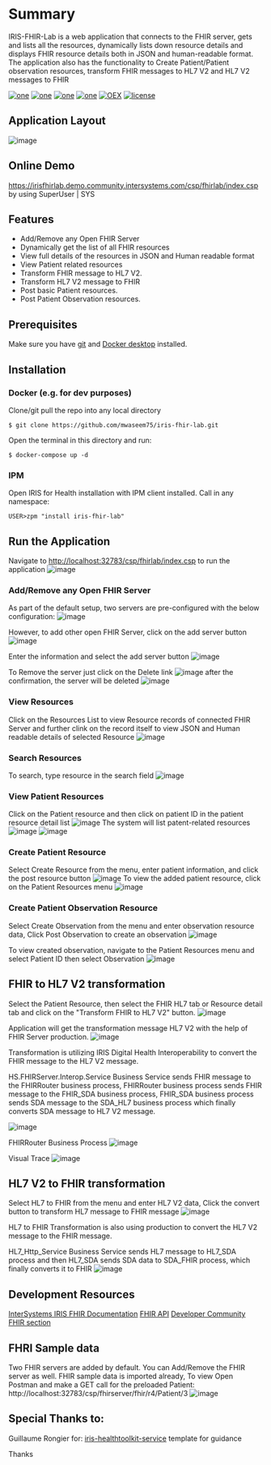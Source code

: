 # Summary
IRIS-FHIR-Lab is a web application that connects to the FHIR server, gets and lists all the resources, dynamically lists down resource details and displays FHIR resource details both in JSON and human-readable format. The application also has the functionality to Create Patient/Patient observation resources, transform FHIR messages to HL7 V2 and HL7 V2 messages to FHIR

[![one](https://img.shields.io/badge/Platform-InterSystems%20IRIS-blue)](https://www.intersystems.com/data-platform/) [![one](https://img.shields.io/badge/WebFrameWork-CSP-Orange)](https://docs.intersystems.com/latest/csp/docbook/DocBook.UI.Page.cls?KEY=GCSP) [![one](https://img.shields.io/badge/Interoperability-HL7%20FHIR-yellow)](https://www.hl7.org/fhir/) [![one](https://img.shields.io/badge/Python%20Library-fhirpy-Maroon)](https://pypi.org/project/fhirpy/) [![OEX](https://img.shields.io/badge/Available%20on-Intersystems%20Open%20Exchange-00b2a9.svg)]() [![license](https://img.shields.io/badge/License-MIT-blue.svg)](https://github.com/mwaseem75/iris-fhir-lab/blob/main/LICENSE)

## Application Layout
![image](https://github.com/mwaseem75/iris-fhir-lab/assets/18219467/614f1ce7-c708-44fe-8e2e-5fa7e0f92f0a)

## Online Demo
https://irisfhirlab.demo.community.intersystems.com/csp/fhirlab/index.csp by using SuperUser | SYS

## Features
* Add/Remove any Open FHIR Server
* Dynamically get the list of all FHIR resources
* View full details of the resources in JSON and Human readable format
* View Patient related resources
* Transform FHIR message to HL7 V2.
* Transform HL7 V2 message to FHIR
* Post basic Patient resources.
* Post Patient Observation resources.

## Prerequisites
Make sure you have [git](https://git-scm.com/book/en/v2/Getting-Started-Installing-Git) and [Docker desktop](https://www.docker.com/products/docker-desktop) installed.

## Installation 

### Docker (e.g. for dev purposes)

Clone/git pull the repo into any local directory

```
$ git clone https://github.com/mwaseem75/iris-fhir-lab.git
```

Open the terminal in this directory and run:

```
$ docker-compose up -d
```

### IPM

Open IRIS for Health installation with IPM client installed. Call in any namespace:

```
USER>zpm "install iris-fhir-lab"
```

## Run the Application
Navigate to [http://localhost:32783/csp/fhirlab/index.csp](http://localhost:32783/csp/fhirlab/index.csp) to run the application
![image](https://github.com/mwaseem75/iris-fhir-lab/assets/18219467/c5b861ee-4b93-4471-b682-77a086c069fe)


### Add/Remove any Open FHIR Server
As part of the default setup, two servers are pre-configured with the below configuration:
![image](https://github.com/mwaseem75/iris-fhir-lab/assets/18219467/e57f59b6-129a-4886-9f70-228efd8b9c10)

However, to add other open FHIR Server, click on the add server button
![image](https://github.com/mwaseem75/iris-fhir-lab/assets/18219467/cab8131f-1a67-4f49-a464-25d4184dd9e2)

Enter the information and select the add server button
![image](https://github.com/mwaseem75/iris-fhir-lab/assets/18219467/7e9c12bd-6878-4b51-bcba-700bea4de58f)

To Remove the server just click on the Delete link
![image](https://github.com/mwaseem75/iris-fhir-lab/assets/18219467/e2b08927-465f-4393-8e8a-3c7ae51653f8)
after the confirmation, the server will be deleted
![image](https://github.com/mwaseem75/iris-fhir-lab/assets/18219467/24767167-743f-45c5-b609-68c31151faf1)

### View Resources
Click on the Resources List to view Resource records of connected FHIR Server and further clink on the record itself to view JSON and Human readable details of selected Resource
![image](https://github.com/mwaseem75/iris-fhir-lab/assets/18219467/751d7d05-e9e5-4b3d-a7b1-a2c939cc826e)


### Search Resources
To search, type resource in the search field
![image](https://github.com/mwaseem75/iris-fhir-lab/assets/18219467/8903a73b-9558-4700-bde6-557bfc92d923)


### View Patient Resources
Click on the Patient resource and then click on patient ID in the patient resource detail list
![image](https://github.com/mwaseem75/iris-fhir-lab/assets/18219467/83e87290-bfba-4265-80be-24aacbdccccf)
The system will list patent-related resources
![image](https://github.com/mwaseem75/iris-fhir-lab/assets/18219467/c9473e71-7bb2-4e5c-ac2e-641dd6be92b7)
![image](https://github.com/mwaseem75/iris-fhir-lab/assets/18219467/afc398a4-18d6-46cf-abda-e8748274a64c)


### Create Patient Resource
Select Create Resource from the menu, enter patient information, and click the post resource button 
![image](https://github.com/mwaseem75/iris-fhir-lab/assets/18219467/ce7809da-e2af-4bb4-ba2c-9e3e2e69dbf3)
To view the added patient resource, click on the Patient Resources menu
![image](https://github.com/mwaseem75/iris-fhir-lab/assets/18219467/10e9e7cd-bac9-42d1-ac39-d8d65203a0a3)

### Create Patient Observation Resource
Select Create Observation from the menu and enter observation resource data, Click Post Observation to create an observation
![image](https://github.com/mwaseem75/iris-fhir-lab/assets/18219467/e5c3c1fa-9cb7-4877-8044-6a7ab9cd2c1e)

To view created observation, navigate to the Patient Resources menu and select Patient ID then select Observation
![image](https://github.com/mwaseem75/iris-fhir-lab/assets/18219467/ecea0c81-70a7-4d7b-9fec-92358ec94b56)

## FHIR to HL7 V2 transformation
Select the Patient Resource, then select the FHIR HL7 tab or Resource detail tab and click on the "Transform FHIR to HL7 V2" button.
![image](https://github.com/mwaseem75/iris-fhir-lab/assets/18219467/3fefe2b9-fee2-45b6-9d93-c5e584822248)

Application will get the transformation message HL7 V2 with the help of FHIR Server production.
![image](https://github.com/mwaseem75/iris-fhir-lab/assets/18219467/cd3d5a6d-e8e4-4f46-ac35-abdba0d6bded)

Transformation is utilizing IRIS Digital Health Interoperability to convert the FHIR message to the HL7 V2 message.

HS.FHIRServer.Interop.Service Business Service sends FHIR message to the FHIRRouter business process,
FHIRRouter business process sends FHIR message to the FHIR_SDA business process,
FHIR_SDA business process sends SDA message to the SDA_HL7 business process which finally converts SDA message to HL7 V2 message. 

![image](https://github.com/mwaseem75/iris-fhir-lab/assets/18219467/44abbfb0-e29e-4103-8d2c-446400acb730)

FHIRRouter Business Process
![image](https://github.com/mwaseem75/iris-fhir-lab/assets/18219467/a0727f12-e7a6-4608-8544-493c6f2ee70f)

Visual Trace
![image](https://github.com/mwaseem75/iris-fhir-lab/assets/18219467/c4cd6f6f-94c5-40da-9213-6698e67e0709)

## HL7 V2 to FHIR transformation 
Select HL7 to FHIR from the menu and enter HL7 V2 data, Click the convert button to transform HL7 message to FHIR message
![image](https://github.com/mwaseem75/iris-fhir-lab/assets/18219467/e674506f-6498-4a1e-979e-5dc998dbd46c)

HL7 to FHIR Transformation is also using production to convert the HL7 V2 message to the FHIR message.

HL7_Http_Service Business Service sends HL7 message to HL7_SDA process and then HL7_SDA sends SDA data to SDA_FHIR process, which finally converts it to FHIR
![image](https://github.com/mwaseem75/iris-fhir-lab/assets/18219467/e032854d-dffa-43b9-a2d4-33418aaca3ea)


## Development Resources
[InterSystems IRIS FHIR Documentation](https://docs.intersystems.com/irisforhealth20203/csp/docbook/Doc.View.cls?KEY=HXFHIR)
[FHIR API](http://hl7.org/fhir/resourcelist.html)
[Developer Community FHIR section](https://community.intersystems.com/tags/fhir)

## FHRI Sample data
Two FHIR servers are added by default. You can Add/Remove the FHIR server as well.
FHIR sample data is imported already, To view Open Postman and make a GET call for the preloaded Patient:
http://localhost:32783/csp/fhirserver/fhir/r4/Patient/3
![image](https://github.com/mwaseem75/iris-fhir-lab/assets/18219467/e62ca528-c136-4e16-9c61-20fd05e5ce05)

## Special Thanks to:
Guillaume Rongier for: [iris-healthtoolkit-service](https://openexchange.intersystems.com/package/iris-healthtoolkit-service) template for guidance

Thanks
